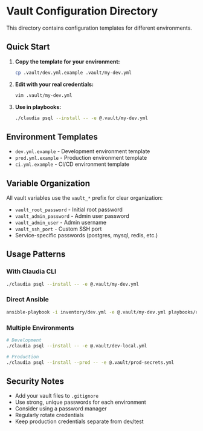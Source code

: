 # Vault Configuration Directory

This directory contains configuration templates for different environments.

## Quick Start

1. **Copy the template for your environment:**
   ```bash
   cp .vault/dev.yml.example .vault/my-dev.yml
   ```

2. **Edit with your real credentials:**
   ```bash
   vim .vault/my-dev.yml
   ```

3. **Use in playbooks:**
   ```bash
   ./claudia psql --install -- -e @.vault/my-dev.yml
   ```

## Environment Templates

- `dev.yml.example` - Development environment template
- `prod.yml.example` - Production environment template  
- `ci.yml.example` - CI/CD environment template

## Variable Organization

All vault variables use the `vault_*` prefix for clear organization:

- `vault_root_password` - Initial root password
- `vault_admin_password` - Admin user password
- `vault_admin_user` - Admin username
- `vault_ssh_port` - Custom SSH port
- Service-specific passwords (postgres, mysql, redis, etc.)

## Usage Patterns

### With Claudia CLI
```bash
./claudia psql --install -- -e @.vault/my-dev.yml
```

### Direct Ansible
```bash
ansible-playbook -i inventory/dev.yml -e @.vault/my-dev.yml playbooks/recipes/db/psql.yml
```

### Multiple Environments
```bash
# Development
./claudia psql --install -- -e @.vault/dev-local.yml

# Production  
./claudia psql --install --prod -- -e @.vault/prod-secrets.yml
```

## Security Notes

- Add your vault files to `.gitignore`
- Use strong, unique passwords for each environment
- Consider using a password manager
- Regularly rotate credentials
- Keep production credentials separate from dev/test
